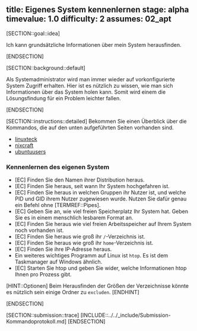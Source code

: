 title: Eigenes System kennenlernen
stage: alpha
timevalue: 1.0
difficulty: 2
assumes: 02_apt
---

[SECTION::goal::idea]

Ich kann grundsätzliche Informationen über mein System herausfinden.

[ENDSECTION]

[SECTION::background::default]

Als Systemadministrator wird man immer wieder auf vorkonfigurierte System Zugriff erhalten.
Hier ist es nützlich zu wissen, wie man sich Informationen über das System holen kann. Somit wird 
einem die Lösungsfindung für ein Problem leichter fallen.

[ENDSECTION]

[SECTION::instructions::detailed]
Bekommen Sie einen Überblick über die Kommandos, die auf den unten aufgeführten Seiten vorhanden 
sind.

- [linuxteck](https://www.linuxteck.com/linux-system-information-command-cheat-sheet/)
- [nixcraft](https://www.cyberciti.biz/open-source/linux-commands-to-know-the-system/)
- [ubuntuusers](https://wiki.ubuntuusers.de/Shell/Befehls%C3%BCbersicht/)

### Kennenlernen des eigenen System
- [EC] Finden Sie den Namen ihrer Distribution heraus.
- [EC] Finden Sie heraus, seit wann Ihr System hochgefahren ist.
- [EC] Finden Sie heraus in welchen Gruppen ihr Nutzer ist, und welche PID und GID ihrem Nutzer zugewiesen wurde. Nutzen Sie dafür genau ein Befehl ohne [TERMREF::Pipes].
- [EC] Geben Sie an, wie viel freien Speicherplatz Ihr System hat. Geben Sie es in einem menschlich lesbarem Format an.
- [EC] Finden Sie heraus wie viel freien Arbeitsspeicher auf Ihrem System noch vorhanden ist.
- [EC] Finden Sie heraus wie groß ihr `/`-Verzeichnis ist.
- [EC] Finden Sie heraus wie groß ihr `home`-Verzeichnis ist.
- [EC] Finden Sie ihre IP-Adresse heraus.
- Ein weiteres wichtiges Programm auf Linux ist `htop`. Es ist dem Taskmanager auf Windows ähnlich.
- [EC] Starten Sie htop und geben Sie wider, welche Informationen htop Ihnen pro Prozess gibt.

[HINT::Optionen]
Beim Herausfinden der Größen der Verzeichnisse könnte es nützlich sein einige Ordner zu `excluden`.
[ENDHINT]

[ENDSECTION]

[SECTION::submission::trace]
[INCLUDE::../../_include/Submission-Kommandoprotokoll.md]
[ENDSECTION]    